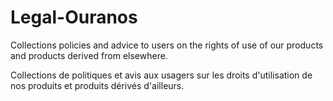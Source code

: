 # Legal-Ouranos

Collections policies and advice to users on the rights of use of our products and products derived from elsewhere.

Collections de politiques et avis aux usagers sur les droits d'utilisation de nos produits et produits dérivés d'ailleurs.
